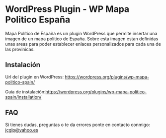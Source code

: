 WordPress Plugin -  WP Mapa Politico España
===========================================

Mapa Político de España es un plugin WordPress que permite insertar
una imagen de un mapa politico de España. Sobre esta imagen estan
definidas unas areas para poder establecer enlaces personalizados
para cada una de las provinicas.

Instalación
----------

Url del plugin en WordPress: https://wordpress.org/plugins/wp-mapa-politico-spain/

Guía de instalación:https://wordpress.org/plugins/wp-mapa-politico-spain/installation/



FAQ
----------
Si tienes dudas, preguntas o te da errores ponte en contacto conmigo: jcglp@yahoo.es
